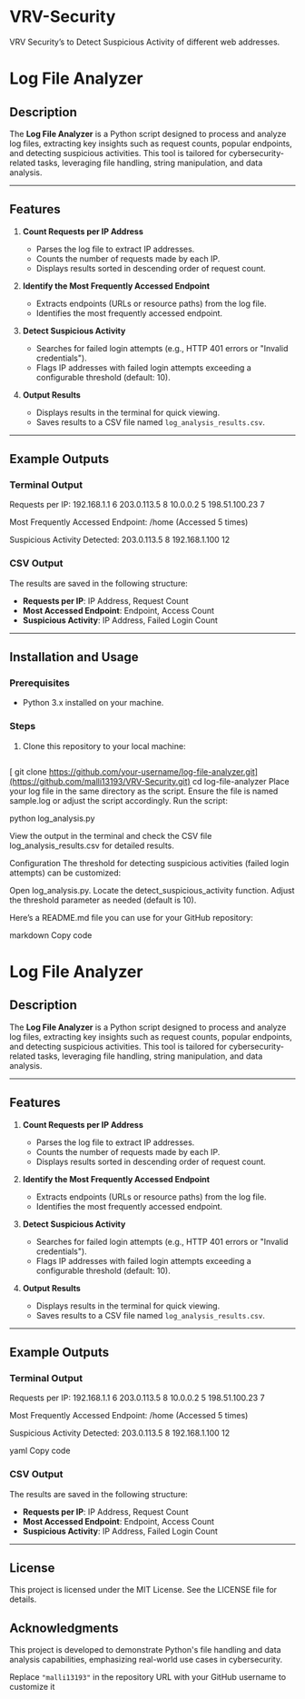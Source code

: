 # VRV-Security
VRV Security’s to Detect Suspicious Activity of different web addresses.
# Log File Analyzer

## Description

The **Log File Analyzer** is a Python script designed to process and analyze log files, extracting key insights such as request counts, popular endpoints, and detecting suspicious activities. This tool is tailored for cybersecurity-related tasks, leveraging file handling, string manipulation, and data analysis.

---

## Features

1. **Count Requests per IP Address**  
   - Parses the log file to extract IP addresses.  
   - Counts the number of requests made by each IP.  
   - Displays results sorted in descending order of request count.  

2. **Identify the Most Frequently Accessed Endpoint**  
   - Extracts endpoints (URLs or resource paths) from the log file.  
   - Identifies the most frequently accessed endpoint.  

3. **Detect Suspicious Activity**  
   - Searches for failed login attempts (e.g., HTTP 401 errors or "Invalid credentials").  
   - Flags IP addresses with failed login attempts exceeding a configurable threshold (default: 10).  

4. **Output Results**  
   - Displays results in the terminal for quick viewing.  
   - Saves results to a CSV file named `log_analysis_results.csv`.  

---

## Example Outputs

### Terminal Output
Requests per IP: 192.168.1.1 6 203.0.113.5 8 10.0.0.2 5 198.51.100.23 7

Most Frequently Accessed Endpoint: /home (Accessed 5 times)

Suspicious Activity Detected: 203.0.113.5 8 192.168.1.100 12

### CSV Output
The results are saved in the following structure:
- **Requests per IP**: IP Address, Request Count  
- **Most Accessed Endpoint**: Endpoint, Access Count  
- **Suspicious Activity**: IP Address, Failed Login Count  

---

## Installation and Usage

### Prerequisites
- Python 3.x installed on your machine.

### Steps
1. Clone this repository to your local machine:
   ```bash
  [ git clone https://github.com/your-username/log-file-analyzer.git](https://github.com/malli13193/VRV-Security.git)
   cd log-file-analyzer
Place your log file in the same directory as the script. Ensure the file is named sample.log or adjust the script accordingly.
Run the script:

python log_analysis.py

View the output in the terminal and check the CSV file log_analysis_results.csv for detailed results.

Configuration
The threshold for detecting suspicious activities (failed login attempts) can be customized:

Open log_analysis.py.
Locate the detect_suspicious_activity function.
Adjust the threshold parameter as needed (default is 10).



Here’s a README.md file you can use for your GitHub repository:

markdown
Copy code
# Log File Analyzer

## Description

The **Log File Analyzer** is a Python script designed to process and analyze log files, extracting key insights such as request counts, popular endpoints, and detecting suspicious activities. This tool is tailored for cybersecurity-related tasks, leveraging file handling, string manipulation, and data analysis.

---

## Features

1. **Count Requests per IP Address**  
   - Parses the log file to extract IP addresses.  
   - Counts the number of requests made by each IP.  
   - Displays results sorted in descending order of request count.  

2. **Identify the Most Frequently Accessed Endpoint**  
   - Extracts endpoints (URLs or resource paths) from the log file.  
   - Identifies the most frequently accessed endpoint.  

3. **Detect Suspicious Activity**  
   - Searches for failed login attempts (e.g., HTTP 401 errors or "Invalid credentials").  
   - Flags IP addresses with failed login attempts exceeding a configurable threshold (default: 10).  

4. **Output Results**  
   - Displays results in the terminal for quick viewing.  
   - Saves results to a CSV file named `log_analysis_results.csv`.  

---

## Example Outputs

### Terminal Output
Requests per IP: 192.168.1.1 6 203.0.113.5 8 10.0.0.2 5 198.51.100.23 7

Most Frequently Accessed Endpoint: /home (Accessed 5 times)

Suspicious Activity Detected: 203.0.113.5 8 192.168.1.100 12

yaml
Copy code

### CSV Output
The results are saved in the following structure:
- **Requests per IP**: IP Address, Request Count  
- **Most Accessed Endpoint**: Endpoint, Access Count  
- **Suspicious Activity**: IP Address, Failed Login Count  

---



## License
This project is licensed under the MIT License. See the LICENSE file for details.

## Acknowledgments
This project is developed to demonstrate Python's file handling and data analysis capabilities, emphasizing real-world use cases in cybersecurity.



Replace `"malli13193"` in the repository URL with your GitHub username to customize it 

